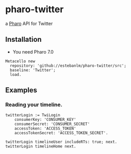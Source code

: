 # pharo-twitter
a [Pharo](http://pharo.org) API for Twitter

## Installation 
- You need Pharo 7.0

```Smalltalk
Metacello new 
  repository: 'github://estebanlm/pharo-twitter/src';
  baseline: 'Twitter';
  load.
```

## Examples

### Reading your timeline.

```Smalltalk
twitterLogin := TwiLogin 
	consumerKey: 'CONSUMER_KEY' 
	consumerSecret: 'CONSUMER_SECRET'
	accessToken: 'ACCESS_TOKEN'
	accessTokenSecret: 'ACCESS_TOKEN_SECRET'.

twitterLogin timelineUser includeRTs: true; next.
twitterLogin timelineHome next.
```
